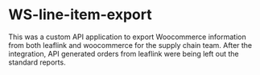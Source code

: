 # WS-line-item-export
This was a custom API application to export Woocommerce information from both leaflink and woocommerce for the supply chain team. After the integration, API generated orders from leaflink were being left out the standard reports.  
